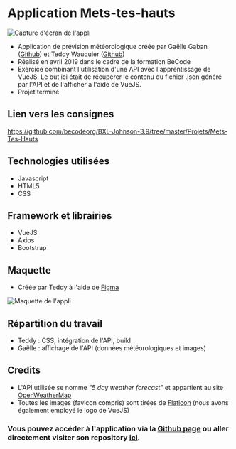 # Application Mets-tes-hauts

![Capture d'écran de l'appli](vuejs/src/assets/model/screenshut.png "Maquette")  

* Application de prévision météorologique créée par Gaëlle Gaban  ([Github](https://github.com/Gaellga)) et Teddy Wauquier ([Github](https://github.com/Elleonors))  
* Réalisé en avril 2019 dans le cadre de la formation BeCode  
* Exercice combinant l'utilisation d'une API avec l'apprentissage de VueJS. Le but ici était de récupérer le contenu du fichier .json généré par l'API et de l'afficher à l'aide de VueJS.  
* Projet terminé  

## Lien vers les consignes
https://github.com/becodeorg/BXL-Johnson-3.9/tree/master/Projets/Mets-Tes-Hauts


## Technologies utilisées  

* Javascript  
* HTML5  
* CSS  

## Framework et librairies

* VueJS  
* Axios  
* Bootstrap  

## Maquette

* Créée par Teddy à l'aide de [Figma](https://www.figma.com/)  

![Maquette de l'appli](vuejs/src/assets/model/Mets-tes-hauts.png "Maquette")  


## Répartition du travail  

* Teddy : CSS, intégration de l'API, build
* Gaëlle : affichage de l'API (données météorologiques et images)

## Credits
* L'API utilisée se nomme *"5 day weather forecast"* et appartient au site [OpenWeatherMap](https://openweathermap.org/)  
* Toutes les images (favicon compris) sont tirées de [Flaticon](https://www.flaticon.com/packs/space-weather) (nous avons également employé le logo de VueJS)

  
### Vous pouvez accéder à l'application via la [Github page](https://elleonors.github.io/Mets-tes-hauts/) ou aller directement visiter son repository [ici](https://github.com/Elleonors/Mets-tes-hauts).

